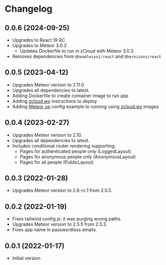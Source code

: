 # Changelog

## 0.0.6 (2024-09-25)

- Upgrades to React 19 RC
- Upgrades to Meteor 3.0.3
  - Updates Dockerfile to run in zCloud with Meteor 3.0.3 
- Removes dependencies from `@headlessui/react` and `@heroicons/react`

## 0.0.5 (2023-04-12)

- Upgrades Meteor version to 2.11.0
- Upgrades all dependencies to latest.
- Adding Dockerfile to create container image to run app
- Adding [zcloud.ws](https://zcloud.ws) instructions to deploy
- Adding [Meteor up](https://meteor-up.com/) config example to running using [zcloud.ws](https://zcloud.ws) images

## 0.0.4 (2023-02-27)

- Upgrades Meteor version to 2.10.
- Upgrades all dependencies to latest.
- Includes conditional router rendering supporting:
  - Pages for authenticated people only (LoggedLayout) 
  - Pages for anonymous people only (AnonymousLayout) 
  - Pages for all people (PublicLayout) 

## 0.0.3 (2022-01-28)

- Upgrades Meteor version to 2.6-rc.1 from 2.5.5.

## 0.0.2 (2022-01-19)

- Fixes tailwind.config.js: it was purging wrong paths.
- Upgrades Meteor version to 2.5.5 from 2.5.3.
- Fixes app name in passwordless emails.

## 0.0.1 (2022-01-17)

- Initial version.

